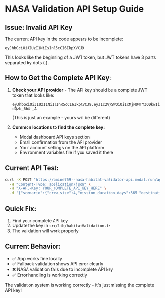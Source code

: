 # NASA Validation API Setup Guide

## Issue: Invalid API Key

The current API key in the code appears to be incomplete:
```
eyJhbGciOiJIUzI1NiIsInR5cCI6IkpXVCJ9
```

This looks like the beginning of a JWT token, but JWT tokens have 3 parts separated by dots (.).

## How to Get the Complete API Key:

1. **Check your API provider** - The API key should be a complete JWT token that looks like:
   ```
   eyJhbGciOiJIUzI1NiIsInR5cCI6IkpXVCJ9.eyJ1c2VySWQiOiIxMjM0NTY3ODkwIiwibmFtZSI6IkpvaG4gRG9lIn0.Gk_yJpWDXmx1LLfcj8Gd2FWDM8EKmJf-dQzb_6h4-_A
   ```
   (This is just an example - yours will be different)

2. **Common locations to find the complete key:**
   - Modal dashboard API keys section
   - Email confirmation from the API provider
   - Your account settings on the API platform
   - Environment variables file if you saved it there

## Current API Test:

```bash
curl -X POST "https://amine759--nasa-habitat-validator-api.modal.run/agent" \
  -H "Content-Type: application/json" \
  -H "X-API-Key: YOUR_COMPLETE_API_KEY_HERE" \
  -d '{"scenario":{"crew_size":4,"mission_duration_days":365,"destination":"MARS_SURFACE","fairing":{"name":"Falcon 9","inner_diameter_m":5.2,"inner_height_m":13.1,"shape":"CONE"}},"habitat":{"shape":"CYLINDER","levels":1,"dimensions":{"diameter_m":6.5,"height_m":12},"pressurized_volume_m3":400,"net_habitable_volume_m3":300},"modules":[],"version":"1.0.0"}'
```

## Quick Fix:

1. Find your complete API key
2. Update the key in `src/lib/habitatValidation.ts`
3. The validation will work properly

## Current Behavior:

- ✅ App works fine locally
- ✅ Fallback validation shows API error clearly
- ❌ NASA validation fails due to incomplete API key
- ✅ Error handling is working correctly

The validation system is working correctly - it's just missing the complete API key!